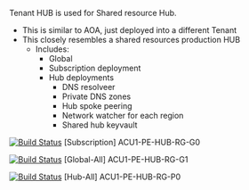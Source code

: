 Tenant HUB is used for Shared resource Hub.
- This is similar to AOA, just deployed into a different Tenant
- This closely resembles a shared resources production HUB
  - Includes:
    - Global 
    - Subscription deployment
    - Hub deployments
      - DNS resolveer
      - Private DNS zones
      - Hub spoke peering
      - Network watcher for each region
      - Shared hub keyvault  

[![Build Status](https://dev.azure.com/AzureDeploymentFramework/ADF/_apis/build/status%2FHUB%2F%5BSubscription%5D%20ACU1-PE-HUB-RG-G0?branchName=main)](https://dev.azure.com/AzureDeploymentFramework/ADF/_build/latest?definitionId=43&branchName=main) [Subscription] ACU1-PE-HUB-RG-G0

[![Build Status](https://dev.azure.com/AzureDeploymentFramework/ADF/_apis/build/status%2FHUB%2F%5BGlobal-All%5D%20ACU1-PE-HUB-RG-G1?branchName=main)](https://dev.azure.com/AzureDeploymentFramework/ADF/_build/latest?definitionId=44&branchName=main) [Global-All] ACU1-PE-HUB-RG-G1

[![Build Status](https://dev.azure.com/AzureDeploymentFramework/ADF/_apis/build/status%2FHUB%2F%5BHub-All%5D%20ACU1-PE-HUB-RG-P0?branchName=main)](https://dev.azure.com/AzureDeploymentFramework/ADF/_build/latest?definitionId=45&branchName=main) [Hub-All] ACU1-PE-HUB-RG-P0